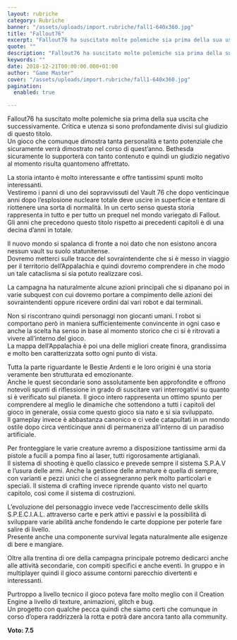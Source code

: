 ```yaml
---
layout: rubriche
category: Rubriche
banner: "/assets/uploads/import.rubriche/fall1-640x360.jpg"
title: "Fallout76"
excerpt: "Fallout76 ha suscitato molte polemiche sia prima della sua uscita che successivamente. Critica e utenza si sono profondamente divisi sul giudizio di questo titolo. Un gioco che comunque dimostra tanta personalità e tanto potenziale che sicuramente verrà dimostrato nel corso di quest’anno. Bethesda sicuramente lo supporterà con tanto contenuto e quindi un giudizio negativo al [&hellip"
quote: ""
description: "Fallout76 ha suscitato molte polemiche sia prima della sua uscita che successivamente. Critica e utenza si sono profondamente divisi sul giudizio di questo titolo. Un gioco che comunque dimostra tanta personalità e tanto potenziale che sicuramente verrà dimostrato nel corso di quest’anno. Bethesda sicuramente lo supporterà con tanto contenuto e quindi un giudizio negativo al [&hellip"
keywords: ""
date: 2018-12-21T00:00:00.000+01:00
author: "Game Master"
cover: "/assets/uploads/import.rubriche/fall1-640x360.jpg"
pagination:
  enabled: true

---
```


Fallout76 ha suscitato molte polemiche sia prima della sua uscita che successivamente. Critica e utenza si sono profondamente divisi sul giudizio di questo titolo.  
Un gioco che comunque dimostra tanta personalità e tanto potenziale che sicuramente verrà dimostrato nel corso di quest’anno. Bethesda sicuramente lo supporterà con tanto contenuto e quindi un giudizio negativo al momento risulta quantomeno affrettato.

La storia intanto è molto interessante e offre tantissimi spunti molto interessanti.  
Vestiremo i panni di uno dei sopravvissuti del Vault 76 che dopo venticinque anni dopo l’esplosione nucleare totale deve uscire in superficie e tentare di riottenere una sorta di normalità. In un certo senso questa storia rappresenta in tutto e per tutto un prequel nel mondo variegato di Fallout. Gli anni che precedono questo titolo rispetto ai precedenti capitoli è di una decina d’anni in totale.

Il nuovo mondo si spalanca di fronte a noi dato che non esistono ancora nessun vault su suolo statunitense.  
Dovremo metterci sulle tracce del sovraintendente che si è messo in viaggio per il territorio dell’Appalachia e quindi dovremo comprendere in che modo un tale cataclisma si sia potuto realizzare così.

La campagna ha naturalmente alcune azioni principali che si dipanano poi in varie subquest con cui dovremo portare a compimento delle azioni dei sovraintendenti oppure ricevere ordini dai vari robot e dai terminali.

Non si riscontrano quindi personaggi non giocanti umani. I robot si comportano però in maniera sufficientemente convincente in ogni caso e anche la scelta ha senso in base al momento storico che ci si è ritrovati a vivere all’interno del gioco.  
La mappa dell’Appalachia è poi una delle migliori create finora, grandissima e molto ben caratterizzata sotto ogni punto di vista.

Tutta la parte riguardante le Bestie Ardenti e le loro origini è una storia veramente ben strutturata ed emozionante.  
Anche le quest secondarie sono assolutamente ben approfondite e offrono notevoli spunti di riflessione in grado di suscitare vari interrogativi su quanto si è verificato sul pianeta. Il gioco intero rappresenta un ottimo spunto per comprendere al meglio le dinamiche che sottendono a tutti i capitoli del gioco in generale, ossia come questo gioco sia nato e si sia sviluppato.  
Il gameplay invece è abbastanza canonico e ci vede catapultati in un mondo ostile dopo circa venticinque anni di permanenza all’interno di un paradiso artificiale.

Per fronteggiare le varie creature avremo a disposizione tantissime armi da pistole a fucili a pompa fino ai laser, tutti rigorosamente artigianali.  
Il sistema di shooting è quello classico e prevede sempre il sistema S.P.A.V e l’usura delle armi. Anche la gestione delle armature è quella di sempre, con varianti e pezzi unici che ci assegneranno perk molto particolari e speciali. Il sistema di crafting invece riprende quanto visto nel quarto capitolo, così come il sistema di costruzioni.

L’evoluzione del personaggio invece vede l’accrescimento delle skills S.P.E.C.I.A.L. attraverso carte e perk attivi e passivi e la possibilità di sviluppare varie abilità anche fondendo le carte doppione per poterle fare salire di livello.  
Presente anche una componente survival legata naturalmente alle esigenze di bere e mangiare.

Oltre alla trentina di ore della campagna principale potremo dedicarci anche alle attività secondarie, con compiti specifici e anche eventi. In gruppo e in multiplayer quindi il gioco assume contorni parecchio divertenti e interessanti.

Purtroppo a livello tecnico il gioco poteva fare molto meglio con il Creation Engine a livello di texture, animazioni, glitch e bug.  
Un progetto con qualche pecca quindi che siamo certi che comunque in corso d’opera raddrizzerà la rotta e potrà dare ancora tanto alla community.

**Voto: 7.5** 